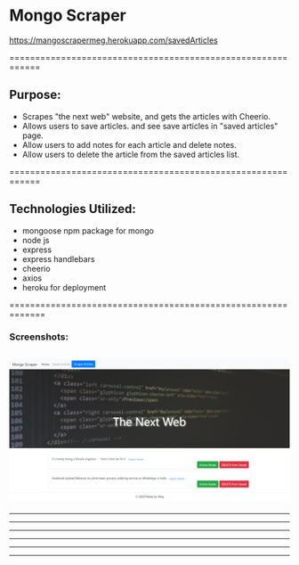 # Mongo Scraper

https://mangoscrapermeg.herokuapp.com/savedArticles 

============================================================

## Purpose:
- Scrapes "the next web" website, and gets the articles with Cheerio.
- Allows users to save articles. and see save articles in "saved articles" page.
- Allow users to add notes for each article and delete notes.
- Allow users to delete the article from the saved articles list.

============================================================

## Technologies Utilized:
- mongoose npm package for mongo
- node js
- express
- express handlebars
- cheerio
- axios
- heroku for deployment

=============================================================


 ### Screenshots:

![initial load](/README/homepage.png)
--------------------------------------------------------------

--------------------------------------------------------------

--------------------------------------------------------------

--------------------------------------------------------------

--------------------------------------------------------------

--------------------------------------------------------------

--------------------------------------------------------------

